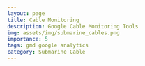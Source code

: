 ```yaml
---
layout: page
title: Cable Monitoring
description: Google Cable Monitoring Tools
img: assets/img/submarine_cables.png
importance: 5
tags: gmd google analytics
category: Submarine Cable
---
```


